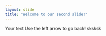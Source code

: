 ```yaml
---
layout: slide
title: "Welcome to our second slide!"
---
```

Your text
Use the left arrow to go back!
sksksk
